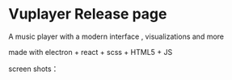 # Vuplayer Release page

A music player with a modern interface , visualizations and more

made with electron + react + scss + HTML5 + JS

screen shots：

